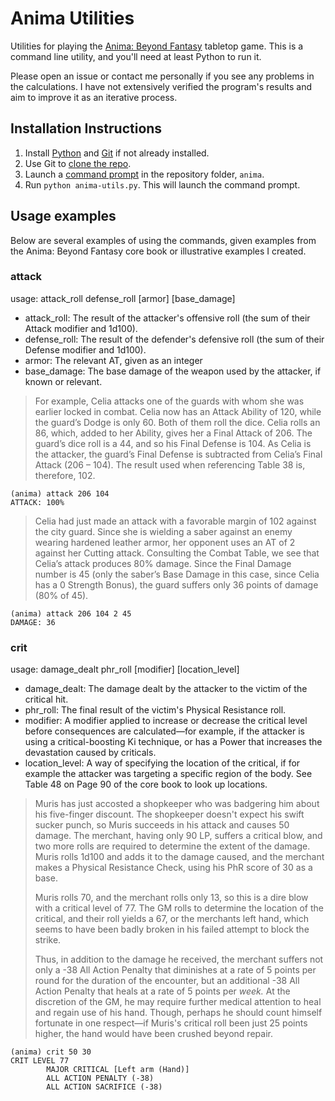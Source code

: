 # Anima Utilities

Utilities for playing the [Anima: Beyond Fantasy](https://tvtropes.org/pmwiki/pmwiki.php/TabletopGame/AnimaBeyondFantasy) tabletop game. This is a command line utility, and you'll need at least Python to run it.

Please open an issue or contact me personally if you see any problems in the calculations. I have not extensively verified the program's results and aim to improve it as an iterative process.

## Installation Instructions

1. Install [Python](https://www.python.org/) and [Git](https://git-scm.com/) if not already installed.
1. Use Git to [clone the repo](https://docs.github.com/en/free-pro-team@latest/github/creating-cloning-and-archiving-repositories/cloning-a-repository).
1. Launch a [command prompt](https://www.howtogeek.com/235101/10-ways-to-open-the-command-prompt-in-windows-10/) in the repository folder, `anima`.
1. Run `python anima-utils.py`. This will launch the command prompt.

## Usage examples

Below are several examples of using the commands, given examples from the Anima: Beyond Fantasy core book or illustrative examples I created.

### attack

usage: attack_roll defense_roll [armor] [base_damage]
* attack_roll: The result of the attacker's offensive roll (the sum of their Attack modifier and 1d100).
* defense_roll: The result of the defender's defensive roll (the sum of their Defense modifier and 1d100).
* armor: The relevant AT, given as an integer
* base_damage: The base damage of the weapon used by the attacker, if known or relevant.

> For example, Celia attacks one of the guards with whom she was earlier locked in combat. Celia now has an Attack Ability of 120, while the guard’s Dodge is only 60. Both of them roll the dice. Celia rolls an 86, which, added to her Ability, gives her a Final Attack of 206. The guard’s dice roll is a 44, and so his Final Defense is 104. As Celia is the attacker, the guard’s Final Defense is subtracted from Celia’s Final Attack (206 – 104). The result used when referencing Table 38 is, therefore, 102.

```
(anima) attack 206 104
ATTACK: 100%
```

> Celia had just made an attack with a favorable margin of 102 against the city guard. Since she is wielding a saber against an enemy wearing hardened leather armor, her opponent uses an AT of 2 against her Cutting attack. Consulting the Combat Table, we see that Celia’s attack produces 80% damage. Since the Final Damage number is 45 (only the saber’s Base Damage in this case, since Celia has a 0 Strength Bonus), the guard suffers only 36 points of damage (80% of 45).

```
(anima) attack 206 104 2 45
DAMAGE: 36
```

### crit

usage: damage_dealt phr_roll [modifier] [location_level]
* damage_dealt: The damage dealt by the attacker to the victim of the critical hit.
* phr_roll: The final result of the victim's Physical Resistance roll.
* modifier: A modifier applied to increase or decrease the critical level before consequences are calculated—for example, if the attacker is using a critical-boosting Ki technique, or has a Power that increases the devastation caused by criticals.
* location_level: A way of specifying the location of the critical, if for example the attacker was targeting a specific region of the body. See Table 48 on Page 90 of the core book to look up locations.

> Muris has just accosted a shopkeeper who was badgering him about his five-finger discount. The shopkeeper doesn't expect his swift sucker punch, so Muris succeeds in his attack and causes 50 damage. The merchant, having only 90 LP, suffers a critical blow, and two more rolls are required to determine the extent of the damage. Muris rolls 1d100 and adds it to the damage caused, and the merchant makes a Physical Resistance Check, using his PhR score of 30 as a base.
> 
> Muris rolls 70, and the merchant rolls only 13, so this is a dire blow with a critical level of 77. The GM rolls to determine the location of the critical, and their roll yields a 67, or the merchants left hand, which seems to have been badly broken in his failed attempt to block the strike.
> 
> Thus, in addition to the damage he received, the merchant suffers not only a -38 All Action Penalty that diminishes at a rate of 5 points per round for the duration of the encounter, but an additional -38 All Action Penalty that heals at a rate of 5 points per *week.* At the discretion of the GM, he may require further medical attention to heal and regain use of his hand. Though, perhaps he should count himself fortunate in one respect—if Muris's critical roll been just 25 points higher, the hand would have been crushed beyond repair.

```
(anima) crit 50 30
CRIT LEVEL 77
        MAJOR CRITICAL [Left arm (Hand)]
        ALL ACTION PENALTY (-38)
        ALL ACTION SACRIFICE (-38)
```


